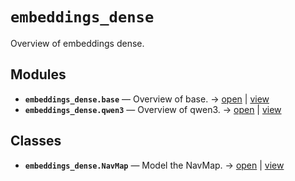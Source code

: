 # `embeddings_dense`

Overview of embeddings dense.

<!-- START doctoc generated TOC please keep comment here to allow auto update -->
<!-- END doctoc generated TOC please keep comment here to allow auto update -->

## Modules

- **`embeddings_dense.base`** — Overview of base. → [open](vscode://file//home/paul/kgfoundry/src/embeddings_dense/base.py:1:1) | [view](https://github.com/paul-heyse/kgfoundry/blob/003c82161377a9d2105e9ca618e8679ba2a602ff/src/embeddings_dense/base.py#L1)
- **`embeddings_dense.qwen3`** — Overview of qwen3. → [open](vscode://file//home/paul/kgfoundry/src/embeddings_dense/qwen3.py:1:1) | [view](https://github.com/paul-heyse/kgfoundry/blob/003c82161377a9d2105e9ca618e8679ba2a602ff/src/embeddings_dense/qwen3.py#L1)

## Classes

- **`embeddings_dense.NavMap`** — Model the NavMap. → [open](vscode://file//home/paul/kgfoundry/src/kgfoundry_common/navmap_types.py:60:1) | [view](https://github.com/paul-heyse/kgfoundry/blob/003c82161377a9d2105e9ca618e8679ba2a602ff/src/kgfoundry_common/navmap_types.py#L60-L79)
<!-- agent:readme v1 sha:003c82161377a9d2105e9ca618e8679ba2a602ff content:ca0da09073f4 -->
